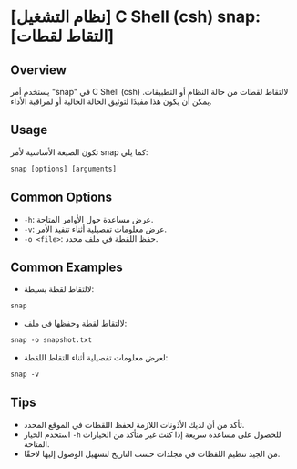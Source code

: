 # [نظام التشغيل] C Shell (csh) snap: [التقاط لقطات]

## Overview
يستخدم أمر "snap" في C Shell (csh) لالتقاط لقطات من حالة النظام أو التطبيقات. يمكن أن يكون هذا مفيدًا لتوثيق الحالة الحالية أو لمراقبة الأداء.

## Usage
تكون الصيغة الأساسية لأمر snap كما يلي:

```csh
snap [options] [arguments]
```

## Common Options
- `-h`: عرض مساعدة حول الأوامر المتاحة.
- `-v`: عرض معلومات تفصيلية أثناء تنفيذ الأمر.
- `-o <file>`: حفظ اللقطة في ملف محدد.

## Common Examples
- لالتقاط لقطة بسيطة:
```csh
snap
```

- لالتقاط لقطة وحفظها في ملف:
```csh
snap -o snapshot.txt
```

- لعرض معلومات تفصيلية أثناء التقاط اللقطة:
```csh
snap -v
```

## Tips
- تأكد من أن لديك الأذونات اللازمة لحفظ اللقطات في الموقع المحدد.
- استخدم الخيار `-h` للحصول على مساعدة سريعة إذا كنت غير متأكد من الخيارات المتاحة. 
- من الجيد تنظيم اللقطات في مجلدات حسب التاريخ لتسهيل الوصول إليها لاحقًا.